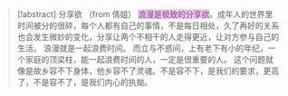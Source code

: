 > [!abstract] 分享欲 （from 倩姐）
>  <span style="background:#fdbfff">浪漫是极致的分享欲</span>。成年人的世界里时间被分的很碎，每个人都有自己的事情，不是每日相处，久了再好的关系也会发生微妙的变化，分享让两个不相干的人走得更近，让对方参与自己的生活。
浪漫就是一起浪费时间。
而立与不惑间，上有老下有小的年纪，一个家庭的顶梁柱，能一起浪费时间的人，一定是很重要的人。
这个问题就像是故乡容不下身体，他乡容不了灵魂。不是容不下，是我们的要求，更高了，不是容不了，是我们内心的执拗。
